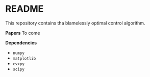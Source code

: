 # README

This repository contains tha blamelessly optimal control algorithm.

**Papers**
To come

**Dependencies**
* `numpy`
* `matplotlib`
* `cvxpy`
* `scipy`
